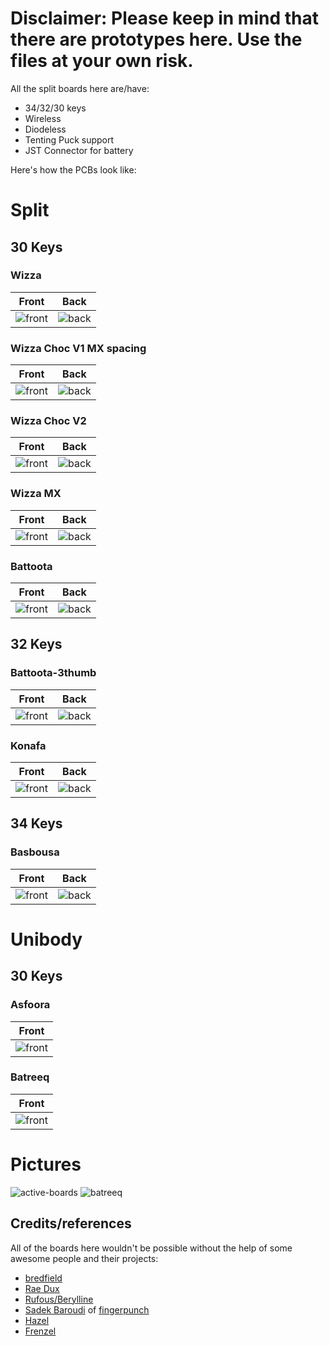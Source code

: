 # Disclaimer: Please keep in mind that there are prototypes here. Use the files at your own risk.

All the split boards here are/have:

- 34/32/30 keys
- Wireless
- Diodeless
- Tenting Puck support
- JST Connector for battery


Here's how the PCBs look like:

# Split

## 30 Keys

### Wizza

| Front | Back |
| :---: | :---: |
| ![front](/gallery/artifact/boards/30keys/wizza/wizza/gallery/wizza-top.png) | ![back](/gallery/artifact/boards/30keys/wizza/wizza/gallery/wizza-bottom.png) |

### Wizza Choc V1 MX spacing
| Front | Back |
| :---: | :---: |
| ![front](/gallery/artifact/boards/30keys/Wizza-chocV1-MX_Spacing/wizza/gallery/wizza-top.png) | ![back](/gallery/artifact/boards/30keys/Wizza-chocV1-MX_Spacing/wizza/gallery/wizza-bottom.png) |

### Wizza Choc V2
| Front | Back |
| :---: | :---: |
| ![front](/gallery/artifact/boards/30keys/wizza-chocV2/wizza/gallery/wizza-top.png) | ![back](/gallery/artifact/boards/30keys/wizza-chocV2/wizza/gallery/wizza-bottom.png) |

### Wizza MX
| Front | Back |
| :---: | :---: |
| ![front](/gallery/artifact/boards/30keys/wizza-mx/wizza/gallery/wizza-top.png) | ![back](/gallery/artifact/boards/30keys/wizza-mx/wizza/gallery/wizza-bottom.png) |

### Battoota
| Front | Back |
| :---: | :---: |
| ![front](/gallery/artifact/boards/30keys/battoota/battoota/gallery/battoota-top.png) | ![back](/gallery/artifact/boards/30keys/battoota/battoota/gallery/battoota-bottom.png) |

## 32 Keys

### Battoota-3thumb

| Front | Back |
| :---: | :---: |
| ![front](/gallery/artifact/boards/32keys/battoota-3thumb/battoota/gallery/battoota-top.png) | ![back](/gallery/artifact/boards/32keys/battoota-3thumb/battoota/gallery/battoota-bottom.png) |

### Konafa
| Front | Back |
| :---: | :---: |
| ![front](/gallery/artifact/boards/32keys/konafa/konafa/gallery/konafa-top.png) | ![back](/gallery/artifact/boards/32keys/konafa/konafa/gallery/konafa-bottom.png) |

## 34 Keys

### Basbousa
| Front | Back |
| :---: | :---: |
| ![front](/gallery/artifact/boards/34keys/basbousa/basbousa/gallery/basbousa-top.png) | ![back](/gallery/artifact/boards/34keys/basbousa/basbousa/gallery/basbousa-bottom.png) |

# Unibody

## 30 Keys

### Asfoora
| Front | 
| :---: | 
| ![front](/gallery/artifact/boards/30keys/Asfoora/Asfoora/gallery/Asfoora-top.png) | 

### Batreeq
| Front | 
| :---: | 
| ![front](/gallery/artifact/boards/30keys/Batreeq/Batreeq/gallery/Batreeq-top.png) | 

# Pictures
![active-boards](/Pictures/active-boards.jpg)
![batreeq](/Pictures/Batreeq.jpg)

## Credits/references

All of the boards here wouldn't be possible without the help of some awesome people and their projects:
- [bredfield](https://github.com/bredfield)
- [Rae Dux](https://github.com/andrewjrae/rae-dux)
- [Rufous/Berylline](https://github.com/jcmkk3/trochilidae)
- [Sadek Baroudi](https://github.com/sadekbaroudi) of [fingerpunch](https://fingerpunch.xyz)
- [Hazel](https://github.com/jasonhazel)
- [Frenzel](https://github.com/freznel10)

